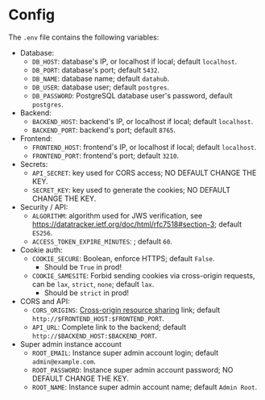 # Config

The `.env` file contains the following variables:

- Database:
    - `DB_HOST`: database's IP, or localhost if local; default `localhost`.
    - `DB_PORT`: database's port; default `5432`.
    - `DB_NAME`: database name; default `datahub`.
    - `DB_USER`: database user; default `postgres`.
    - `DB_PASSWORD`: PostgreSQL database user's password, default `postgres`.
- Backend:
    - `BACKEND_HOST`: backend's IP, or localhost if local; default `localhost`.
    - `BACKEND_PORT`: backend's port; default `8765`.
- Frontend:
    - `FRONTEND_HOST`: frontend's IP, or localhost if local; default `localhost`.
    - `FRONTEND_PORT`: frontend's port; default `3210`.
- Secrets:
    - `API_SECRET`: key used for CORS access; NO DEFAULT CHANGE THE KEY.
    - `SECRET_KEY`: key used to generate the cookies; NO DEFAULT CHANGE THE KEY.
- Security / API:
    - `ALGORITHM`: algorithm used for JWS verification, see https://datatracker.ietf.org/doc/html/rfc7518#section-3; default `ES256`.
    - `ACCESS_TOKEN_EXPIRE_MINUTES`: ; default `60`.
- Cookie auth:
    - `COOKIE_SECURE`: Boolean, enforce HTTPS; default `False`.
        - Should be `True` in prod!
    - `COOKIE_SAMESITE`: Forbid sending cookies via cross-origin requests, can be `lax`, `strict`, `none`; default `lax`.
        - Should be `strict` in prod!
- CORS and API:
    - `CORS_ORIGINS`: [Cross-origin resource sharing](https://en.wikipedia.org/wiki/Cross-origin_resource_sharing) link; default `http://$FRONTEND_HOST:$FRONTEND_PORT`.
    - `API_URL`: Complete link to the backend; default `http://$BACKEND_HOST:$BACKEND_PORT`.
- Super admin instance account
    - `ROOT_EMAIL`: Instance super admin account login; default `admin@example.com`.
    - `ROOT_PASSWORD`: Instance super admin account password; NO DEFAULT CHANGE THE KEY.
    - `ROOT_NAME`: Instance super admin account name; default `Admin Root`.
